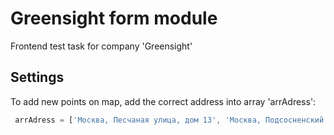 # Greensight form module
Frontend test task for company 'Greensight'

## Settings
To add new points on map, add the correct address into array 'arrAdress':
```js
 arrAdress = ['Москва, Песчаная улица, дом 13', 'Москва, Подсосненский переулок, дом 11', '<new adress>'];
```
